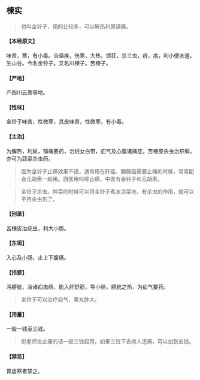 ## 楝实

> 也叫金铃子，用的比较多，可以解热利尿镇痛。

#### 【本经原文】
味苦，寒，有小毒。治温疾，伤寒，大热，烦狂，杀三虫，疥，疡，利小便水道。生山谷。今名金铃子。又名川楝子。苦楝子。
#### 【产地】
产四川云贵等地。
#### 【性味】
金铃子味苦，性微寒，其皮味苦，性微寒，有小毒。
#### 【主治】
为解热，利尿，镇痛要药，治妇女白带，疝气及心腹诸痛症。苦楝皮杀虫治疥癣，亦可为蔬菜杀虫药。

> 因为金铃子止痛效果不错，通常用在肝癌、胰腺癌需要止痛的时候，常常配合元胡索一起用。西医用吗啡止痛，中医有金铃子和元胡索。

> 金铃子杀虫。种菜的时候可以用金铃子煮水浇菜地，有杀虫的作用，就可以不用杀虫剂了。

#### 【别录】
苦楝皮治疣虫，利大小肠。
#### 【东垣】
入心及小肠，止上下腹痛。
#### 【括要】
泻膀胱，治诸疝虫痔，能入肝舒筋，导小肠，膀胱之热，为疝气要药。

> 金铃子可以治疗疝气，睾丸肿大。

#### 【用量】
一般一钱至三钱。

> 倪老师说止痛的话一般三钱起用，如果三钱下去病人还痛，可以加到五钱。

#### 【禁忌】
胃虚寒者禁之。